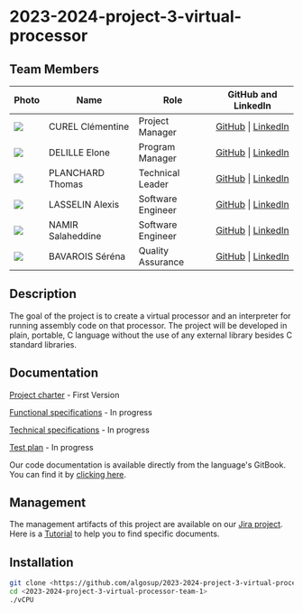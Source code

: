 # 2023-2024-project-3-virtual-processor

## Team Members

| **Photo** | **Name** | **Role** | **GitHub and LinkedIn** |
|---|---|---|---|
| <img src="https://ca.slack-edge.com/T06BWRNMW3X-U06C7TXB9PE-g35ba02d7e83-64"> | CUREL Clémentine | Project Manager | [GitHub](https://github.com/Clementine951) \| [LinkedIn](https://www.linkedin.com/in/clementine-curel/) |
| <img src="https://ca.slack-edge.com/T06BWRNMW3X-U06CNHASLBS-gd0f64565afd-64"> | DELILLE Elone | Program Manager | [GitHub](https://github.com/HiNett) \| [LinkedIn](https://www.linkedin.com/in/elonedelille/) |
| <img src="https://ca.slack-edge.com/T019N8PRR7W-U02EY24GTT8-ge73464278d5-64"> | PLANCHARD Thomas | Technical Leader | [GitHub](https://github.com/thomas-planchard) \| [LinkedIn](https://www.linkedin.com/in/thomas-planchard-461782221/) |
| <img src="https://ca.slack-edge.com/T06BWRNMW3X-U06BZPTBDV0-g00cd520ab1f-64"> | LASSELIN Alexis | Software Engineer | [GitHub](https://github.com/AlexisLasselin) \| [LinkedIn](https://www.linkedin.com/in/alexis-lasselin-318649251/) |
| <img src="https://ca.slack-edge.com/T06BWRNMW3X-U06CMQRP3D4-gfbb2631ed2b-64"> | NAMIR Salaheddine | Software Engineer | [GitHub](https://github.com/T3rryc) \| [LinkedIn](https://www.linkedin.com/in/salaheddine-namir-3402471b8/) |
| <img src="https://ca.slack-edge.com/T06BWRNMW3X-U06C1D5D9RT-g2a7db03edc5-64"> | BAVAROIS Séréna | Quality Assurance | [GitHub](https://github.com/NanaChocolat) \| [LinkedIn](https://www.linkedin.com/in/s%C3%A9r%C3%A9na-bavarois-619975218/) |

## Description

The goal of the project is to create a virtual processor and an interpreter for running assembly code on 
that processor. 
The project will be developed in plain, portable, C language without the use of any external library besides
C standard libraries.

## Documentation

[Project charter](https://github.com/algosup/2023-2024-project-3-virtual-processor-team-1/blob/main/Documents/ProjectCharter.md) - First Version

[Functional specifications](https://github.com/algosup/2023-2024-project-3-virtual-processor-team-1/blob/main/Documents/FunctionalSpecifications.md) - In progress

[Technical specifications](https://github.com/algosup/2023-2024-project-3-virtual-processor-team-1/blob/main/Documents/TechnicalSpecifications.md) - In progress

[Test plan](https://github.com/algosup/2023-2024-project-3-virtual-processor-team-1/blob/main/Documents/TestPlan.md) - In progress

Our code documentation is available directly from the language's GitBook. You can find it by [clicking here](https://algosup-t1.gitbook.io/asm2/).

## Management
The management artifacts of this project are available on our [Jira project](https://virtual-processor.atlassian.net/jira/core/projects/VPT1/summary). 
Here is a [Tutorial](/Documents/JiraTutorial.md) to help you to find specific documents.

## Installation

```bash
git clone <https://github.com/algosup/2023-2024-project-3-virtual-processor-team-1>
cd <2023-2024-project-3-virtual-processor-team-1>
./vCPU
```



